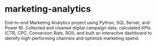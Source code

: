 # marketing-analytics
End-to-end Marketing Analytics project using Python, SQL Server, and Power BI. Collected and cleaned digital campaign data, calculated KPIs (CTR, CPC, Conversion Rate, ROI), and built an interactive dashboard to identify high-performing channels and optimize marketing spend.
